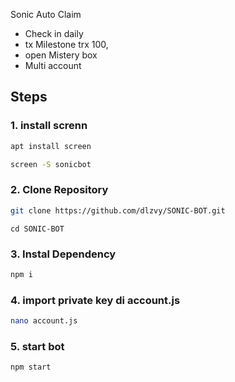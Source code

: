 

Sonic Auto Claim
- Check in daily
- tx Milestone trx 100, 
- open Mistery box
- Multi account
  
  
## Steps

### 1. install screnn

```bash
apt install screen 
```
```bash
screen -S sonicbot
```
### 2. Clone Repository

```bash
git clone https://github.com/dlzvy/SONIC-BOT.git
```

```
cd SONIC-BOT
```

### 3. Instal Dependency

```bash
npm i
```

### 4. import private key di  account.js

```bash
nano account.js
```

### 5. start bot

```bash
npm start

```


